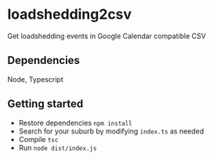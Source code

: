 # loadshedding2csv
Get loadshedding events in Google Calendar compatible CSV

## Dependencies
Node, Typescript

## Getting started
- Restore dependencies `npm install`
- Search for your suburb by modifying `index.ts` as needed
- Compile `tsc`
- Run `node dist/index.js`